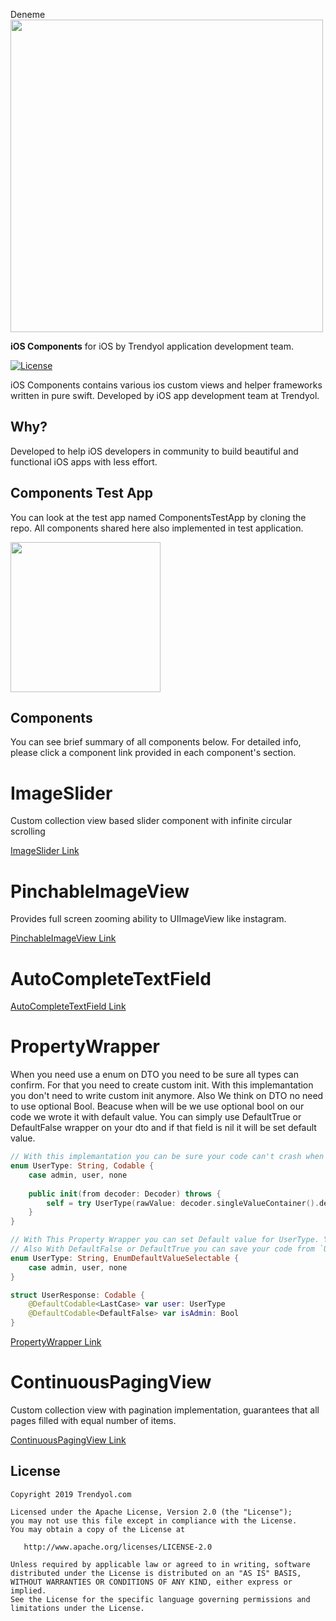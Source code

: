 Deneme
<img src="https://i.hizliresim.com/Z5GJRA.png" width="500"/>

**iOS Components** for iOS by Trendyol application development team.

[![License](https://img.shields.io/badge/License-Apache%202.0-blue.svg)](https://opensource.org/licenses/Apache-2.0)

iOS Components contains various ios custom views and helper frameworks written in pure swift. Developed by iOS app development team at Trendyol. 

## Why? ##
Developed to help iOS developers in community to build beautiful and functional iOS apps with less effort.

## Components Test App ## 
You can look at the test app named ComponentsTestApp by cloning the repo. All components shared here also implemented in test application.

<img src="https://media.giphy.com/media/iK59XSoO08IkdwWjqH/giphy.gif" width="240"/>

## Components ##

You can see brief summary of all components below. For detailed info, please click a component link provided in each component's section.

# ImageSlider
Custom collection view based slider component with infinite circular scrolling

[ImageSlider Link](https://github.com/Trendyol/ios-components/tree/master/UILibraries/ImageSlider)

# PinchableImageView
Provides full screen zooming ability to UIImageView like instagram.

[PinchableImageView Link](https://github.com/Trendyol/ios-components/tree/master/UILibraries/PinchableImageView/)

# AutoCompleteTextField

[AutoCompleteTextField Link](https://github.com/Trendyol/ios-components/tree/master/UILibraries/AutoCompleteTextField)

# PropertyWrapper

When you need use a enum on DTO you need to be sure all types can confirm. For that you need to create custom init. With this implemantation you don't need to write custom init anymore. Also We think on DTO no need to use optional Bool. Beacuse when will be we use optional bool on our code we wrote it with default value. You can simply use DefaultTrue or DefaultFalse wrapper on your dto and if that field is nil it will be set default value.

```swift
// With this implemantation you can be sure your code can't crash when new UserType added.
enum UserType: String, Codable {
    case admin, user, none
    
    public init(from decoder: Decoder) throws {
        self = try UserType(rawValue: decoder.singleValueContainer().decode(RawValue.self)) ?? .none
    }
}
```

```swift
// With This Property Wrapper you can set Default value for UserType. You can set default value with LastCase or FirstCase.
// Also With DefaultFalse or DefaultTrue you can save your code from `UserResponse.isAdmin ?? false`
enum UserType: String, EnumDefaultValueSelectable {
    case admin, user, none
}

struct UserResponse: Codable {
    @DefaultCodable<LastCase> var user: UserType
    @DefaultCodable<DefaultFalse> var isAdmin: Bool
}

```

[PropertyWrapper Link](https://github.com/Trendyol/ios-components/tree/master/Utils/PropertyWrapper)


# ContinuousPagingView
Custom collection view with pagination implementation, guarantees that all pages filled with equal number of items.

[ContinuousPagingView Link](https://github.com/Trendyol/ios-components/tree/master/UILibraries/ContinuousPagingView)


License
--------
    Copyright 2019 Trendyol.com

    Licensed under the Apache License, Version 2.0 (the "License");
    you may not use this file except in compliance with the License.
    You may obtain a copy of the License at

       http://www.apache.org/licenses/LICENSE-2.0

    Unless required by applicable law or agreed to in writing, software
    distributed under the License is distributed on an "AS IS" BASIS,
    WITHOUT WARRANTIES OR CONDITIONS OF ANY KIND, either express or implied.
    See the License for the specific language governing permissions and
    limitations under the License.
